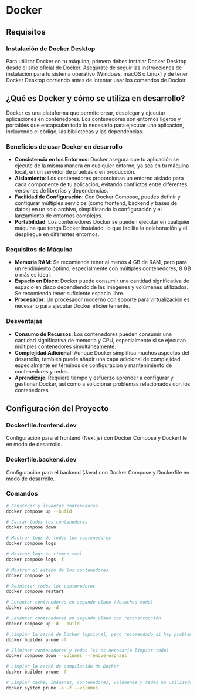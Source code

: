 # Docker

## Requisitos

### Instalación de Docker Desktop

Para utilizar Docker en tu máquina, primero debes instalar Docker Desktop desde el [sitio oficial de Docker](https://www.docker.com/products/docker-desktop). Asegúrate de seguir las instrucciones de instalación para tu sistema operativo (Windows, macOS o Linux) y de tener Docker Desktop corriendo antes de intentar usar los comandos de Docker.

## ¿Qué es Docker y cómo se utiliza en desarrollo?

Docker es una plataforma que permite crear, desplegar y ejecutar aplicaciones en contenedores. Los contenedores son entornos ligeros y portables que encapsulan todo lo necesario para ejecutar una aplicación, incluyendo el código, las bibliotecas y las dependencias.

### Beneficios de usar Docker en desarrollo

- **Consistencia en los Entornos**: Docker asegura que tu aplicación se ejecute de la misma manera en cualquier entorno, ya sea en tu máquina local, en un servidor de pruebas o en producción.
- **Aislamiento**: Los contenedores proporcionan un entorno aislado para cada componente de tu aplicación, evitando conflictos entre diferentes versiones de librerías y dependencias.
- **Facilidad de Configuración**: Con Docker Compose, puedes definir y configurar múltiples servicios (como frontend, backend y bases de datos) en un solo archivo, simplificando la configuración y el lanzamiento de entornos complejos.
- **Portabilidad**: Los contenedores Docker se pueden ejecutar en cualquier máquina que tenga Docker instalado, lo que facilita la colaboración y el despliegue en diferentes entornos.

### Requisitos de Máquina

- **Memoria RAM**: Se recomienda tener al menos 4 GB de RAM, pero para un rendimiento óptimo, especialmente con múltiples contenedores, 8 GB o más es ideal.
- **Espacio en Disco**: Docker puede consumir una cantidad significativa de espacio en disco dependiendo de las imágenes y volúmenes utilizados. Se recomienda tener suficiente espacio libre.
- **Procesador**: Un procesador moderno con soporte para virtualización es necesario para ejecutar Docker eficientemente.

### Desventajas

- **Consumo de Recursos**: Los contenedores pueden consumir una cantidad significativa de memoria y CPU, especialmente si se ejecutan múltiples contenedores simultáneamente.
- **Complejidad Adicional**: Aunque Docker simplifica muchos aspectos del desarrollo, también puede añadir una capa adicional de complejidad, especialmente en términos de configuración y mantenimiento de contenedores y redes.
- **Aprendizaje**: Requiere tiempo y esfuerzo aprender a configurar y gestionar Docker, así como a solucionar problemas relacionados con los contenedores.

## Configuración del Proyecto

### Dockerfile.frontend.dev

Configuración para el frontend (Next.js) con Docker Compose y Dockerfile en modo de desarrollo.

### Dockerfile.backend.dev

Configuración para el backend (Java) con Docker Compose y Dockerfile en modo de desarrollo.

### Comandos

``` bash
# Construir y levantar contenedores
docker compose up --build

# Cerrar todos los contenedores
docker compose down

# Mostrar logs de todos los contenedores
docker compose logs

# Mostrar logs en tiempo real
docker compose logs -f

# Mostrar el estado de los contenedores
docker compose ps

# Reiniciar todos los contenedores
docker compose restart

# Levantar contenedores en segundo plano (detached mode)
docker compose up -d

# Levantar contenedores en segundo plano con reconstrucción
docker compose up -d --build

# Limpiar la caché de Docker (opcional, pero recomendado si hay problemas)
docker builder prune -f

# Eliminar contenedores y redes (si es necesario limpiar todo)
docker compose down --volumes --remove-orphans

# Limpiar la caché de compilación de Docker
docker builder prune -f

# Limpiar caché, imágenes, contenedores, volúmenes y redes no utilizados
docker system prune -a -f --volumes

```
